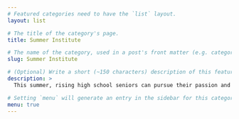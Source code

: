```yaml
---
# Featured categories need to have the `list` layout.
layout: list

# The title of the category's page.
title: Summer Institute

# The name of the category, used in a post's front matter (e.g. category: <slug>).
slug: Summer Institute

# (Optional) Write a short (~150 characters) description of this featured category.
description: >
  This summer, rising high school seniors can pursue their passion and get a taste of college life at one of LIU's residential campuses in New York. The Summer Honors Institute @ LIU is a one-week intensive that will give you the chance to immerse yourself in different fields of study. You’ll work closely with distinguished faculty mentors and gain invaluable experience through hands-on projects and field trips.

# Setting `menu` will generate an entry in the sidebar for this category.
menu: true
---
```

